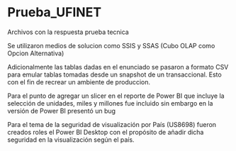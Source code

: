 # Prueba_UFINET
Archivos con la respuesta prueba tecnica

Se utilizaron medios de solucion como SSIS y SSAS (Cubo OLAP como Opcion Alternativa)

Adicionalmente las tablas dadas en el enunciado se pasaron a formato CSV para emular tablas tomadas desde un snapshot de un transaccional. Esto con el fin de recrear un ambiente de produccion. 

Para el punto de agregar un slicer en el reporte de Power BI que incluye la selección de unidades, miles y millones fue incluido sin embargo en la versión de Power BI presentó un bug

Para el tema de la seguridad de visualización por País (US8698) fueron creados roles el Power BI Desktop con el propósito de añadir dicha seguridad en la visualización según el país.
